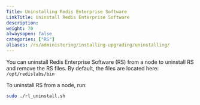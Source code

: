 ```yaml
---
Title: Uninstalling Redis Enterprise Software
LinkTitle: Uninstall Redis Enterprise Software
description:
weight: 70
alwaysopen: false
categories: ["RS"]
aliases: /rs/administering/installing-upgrading/uninstalling/
---
```

You can uninstall Redis Enterprise Software (RS) from a node to uninstall RS
and remove the RS files.
By default, the files are located here: `/opt/redislabs/bin`

To uninstall RS from a node, run:

```sh
sudo ./rl_uninstall.sh
```

